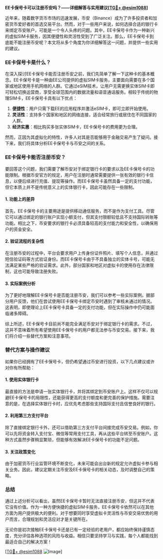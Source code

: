 **EE卡保号卡可以注册币安吗？——详细解答与实用建议[[TG💪+ @esim1088](https://t.me/s/esim1088)]**

近年来，随着数字货币市场的迅速发展，币安（Binance）成为了许多投资者和加密货币爱好者的首选交易平台。然而，对于一些用户来说，如何选择合适的银行卡来绑定币安账户，可能是一个令人头疼的问题。其中，EE卡保号卡作为一种新兴的虚拟SIM卡服务，因其便捷性和灵活性受到了广泛关注。那么，EE卡保号卡到底能不能注册币安呢？本文将从多个角度为你详细解答这一问题，并提供一些实用的建议。

### EE卡保号卡是什么？

在深入探讨EE卡保号卡能否注册币安之前，我们先简单了解一下这种卡的基本概念。EE卡保号卡是一种由EE公司提供的虚拟SIM卡服务，主要面向需要在多个国家或地区使用手机网络的人群。它通过eSIM技术，让用户无需更换实体SIM卡即可轻松切换运营商，享受全球范围内的数据流量和语音通话服务。相较于传统的物理SIM卡，EE卡保号卡具有以下优点：

1. **便捷性**：用户只需下载EE的应用程序并激活eSIM卡，即可立即开始使用。
2. **灵活性**：支持多个国家和地区的网络连接，适合经常旅行或居住在不同国家的人群。
3. **经济实惠**：相比购买多张实体SIM卡，EE卡保号卡的费用更为合理。

然而，正因为其虚拟化的特性，许多人对其是否能够用于金融交易产生了疑问。接下来，我们将具体分析EE卡保号卡与币安之间的关系。

### EE卡保号卡能否注册币安？

要回答这个问题，我们需要了解币安对于绑定银行卡的要求以及EE卡保号卡的功能限制。根据币安官方的规定，用户在注册时通常需要提供一张有效的银行卡信息，以便后续进行充值、提现等操作。而EE卡保号卡虽然具备一定的支付功能，但它本质上并不是传统意义上的实体银行卡，因此可能存在一些限制。

#### 1. 功能上的差异

首先，EE卡保号卡的主要用途是提供移动通信服务，而不是作为支付工具。尽管它可以通过绑定的银行账户实现小额支付，但其支付限额较低且不支持国际转账等功能。相比之下，币安要求的银行卡必须具备较高的支付能力和安全性，以确保用户的资金安全。

#### 2. 验证流程的复杂性

在注册币安的过程中，平台会要求用户上传身份证件照片、填写个人信息，并通过短信验证码等方式验证身份。而EE卡保号卡由于不具备独立的实体卡号，可能无法满足某些严格的验证需求。此外，部分国家和地区对虚拟卡的使用存在法律限制，这也可能导致注册失败。

#### 3. 实际案例分析

为了更好地理解EE卡保号卡是否能注册币安，我们可以参考一些实际案例。据部分用户反馈，他们在尝试使用EE卡保号卡绑定币安时遇到了审核未通过的情况。这表明，即使理论上EE卡保号卡具备一定的支付功能，但在实际操作中仍可能面临诸多障碍。

综上所述，EE卡保号卡目前尚不能完全满足币安对于绑定银行卡的需求。不过，这并不意味着所有希望使用EE卡保号卡的用户都无法参与币安交易。接下来，我们将介绍一些替代方案和注意事项。

### 替代方案与操作建议

如果你已经拥有了EE卡保号卡，但仍希望通过币安进行投资，以下几点建议或许对你有所帮助：

#### 1. 使用实体银行卡

最直接的方法是申请一张实体银行卡，并将其绑定到币安账户上。这样不仅可以规避EE卡保号卡的局限性，还能获得更高的支付额度和更完善的保护措施。需要注意的是，在选择实体银行卡时，应优先考虑那些支持国际支付且信誉良好的银行。

#### 2. 利用第三方支付平台

除了直接绑定银行卡外，还可以借助第三方支付平台间接完成币安交易。例如，你可以先将资金转入支付宝、微信等常用支付工具，再从这些平台转至币安账户。这种方式虽然步骤稍显繁琐，但能够有效解决EE卡保号卡的功能不足问题。

#### 3. 关注政策变化

由于加密货币行业监管环境不断变化，未来可能会出台新的规定允许虚拟卡参与相关业务。因此，建议定期关注币安及EE卡保号卡的相关动态，及时调整自己的策略。

### 总结

通过上述分析可以看出，虽然EE卡保号卡暂时无法直接注册币安，但这并不代表它没有价值。作为一种方便快捷的虚拟SIM卡服务，EE卡保号卡依然可以在其他方面为用户提供极大的便利。对于想要同时享受虚拟卡灵活性与币安交易优势的用户而言，合理规划和灵活应对才是关键所在。

无论你是初次接触EE卡保号卡还是已有一定经验的老用户，都应始终保持谨慎态度，充分评估各种选项的风险与收益。相信只要坚持学习与实践，每个人都能找到最适合自己的解决方案！

[[TG💪+ @esim1088](https://t.me/s/esim1088) ![Image](https://i.postimg.cc/4NQfJmqS/Snipaste-2025-05-13-00-14-12.png)]